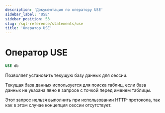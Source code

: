 ```yaml
---
description: 'Документация по оператору USE'
sidebar_label: 'USE'
sidebar_position: 53
slug: /sql-reference/statements/use
title: 'Оператор USE'
---
```



# Оператор USE

```sql
USE db
```

Позволяет установить текущую базу данных для сессии.

Текущая база данных используется для поиска таблиц, если база данных не указана явно в запросе с точкой перед именем таблицы.

Этот запрос нельзя выполнить при использовании HTTP-протокола, так как в этом случае концепция сессии отсутствует.
